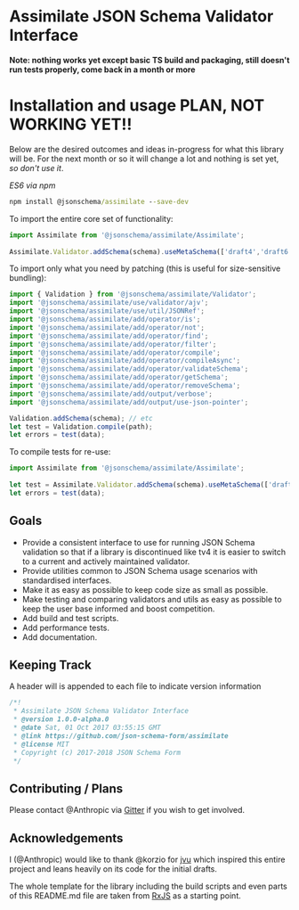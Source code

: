 # Assimilate JSON Schema Validator Interface
**Note: nothing works yet except basic TS build and packaging, still doesn't run tests properly, come back in a month or more**

Installation and usage PLAN, NOT WORKING YET!!
===================================
Below are the desired outcomes and ideas in-progress for what this library will be. For the next month or so it will 
change a lot and nothing is set yet, *so don't use it*.

*ES6 via npm*
```cmd
npm install @jsonschema/assimilate --save-dev
```

To import the entire core set of functionality:
```javascript
import Assimilate from '@jsonschema/assimilate/Assimilate';
 
Assimilate.Validator.addSchema(schema).useMetaSchema(['draft4','draft6','$data']).validate(data);
```

To import only what you need by patching (this is useful for size-sensitive bundling):
```javascript
import { Validation } from '@jsonschema/assimilate/Validator';
import '@jsonschema/assimilate/use/validator/ajv';
import '@jsonschema/assimilate/use/util/JSONRef';
import '@jsonschema/assimilate/add/operator/is';
import '@jsonschema/assimilate/add/operator/not';
import '@jsonschema/assimilate/add/operator/find';
import '@jsonschema/assimilate/add/operator/filter';
import '@jsonschema/assimilate/add/operator/compile';
import '@jsonschema/assimilate/add/operator/compileAsync';
import '@jsonschema/assimilate/add/operator/validateSchema';
import '@jsonschema/assimilate/add/operator/getSchema';
import '@jsonschema/assimilate/add/operator/removeSchema';
import '@jsonschema/assimilate/add/output/verbose';
import '@jsonschema/assimilate/add/output/use-json-pointer';

Validation.addSchema(schema); // etc 
let test = Validation.compile(path);
let errors = test(data);
```
To compile tests for re-use:
```javascript
import Assimilate from '@jsonschema/assimilate/Assimilate';
 
let test = Assimilate.Validator.addSchema(schema).useMetaSchema(['draft4','draft6','$data']).compile();
let errors = test(data);
```

## Goals
- Provide a consistent interface to use for running JSON Schema validation so that if
  a library is discontinued like tv4 it is easier to switch to a current and actively 
  maintained validator.
- Provide utilities common to JSON Schema usage scenarios with standardised interfaces.
- Make it as easy as possible to keep code size as small as possible.
- Make testing and comparing validators and utils as easy as possible to keep the user 
  base informed and boost competition.
- Add build and test scripts.
- Add performance tests.
- Add documentation.


## Keeping Track
A header will is appended to each file to indicate version information

```javascript
/*!
 * Assimilate JSON Schema Validator Interface
 * @version 1.0.0-alpha.0
 * @date Sat, 01 Oct 2017 03:55:15 GMT
 * @link https://github.com/json-schema-form/assimilate
 * @license MIT
 * Copyright (c) 2017-2018 JSON Schema Form
 */
```

## Contributing / Plans
Please contact @Anthropic via [Gitter](https://gitter.im/Anthropic) if you wish to get involved.

## Acknowledgements
I (@Anthropic) would like to thank @korzio for [jvu](https://github.com/korzio/jvu) which inspired this 
entire project and leans heavily on its code for the initial drafts.

The whole template for the library including the build scripts and even parts of this README.md file 
are taken from [RxJS](https://github.com/ReactiveX/RxJS) as a starting point.
